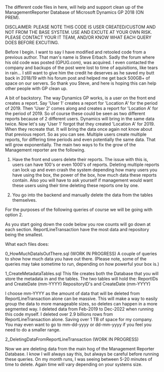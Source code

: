 The different code files in here, will help and support clean up of the ManagementReporter Database of Microsoft Dynamics GP 2018 (ON PREM). 


DISCLAIMER: PLEASE NOTE THIS CODE IS USER CREATED/CUSTOM AND NOT FROM THE BASE SYSTEM. USE AND EXCUTE AT YOUR OWN RISK. PLEASE CONTACT YOUR IT TEAM, AND/OR KNOW WHAT EACH QUERY DOES BEFORE EXCUTING. 

Before I begin. I want to say I have modified and retooled code from a previous author. That man's name is Steve Erbach. Sadly the forum where his old code was posted (GPUG.com), was acquired. I even contacted the company and backups of the post were lost to time of aquisitions, like tears in rain... I still want to give him the credit he deserves as he saved my butt back in 2018/19 with his forum post and helped me get back 500GB+ of space on our servers. So thank you Steve, and here is hoping this can help other people with GP clean up. 


A bit of backstory. The way Dynamics GP works, is a user on the front end creates a report. Say 'User 1' creates a report for 'Location A' for the period of 2019. Then 'User 2' comes along and creates a report for 'Location A' for the period of 2019. So of course these could be seen as two different reports because of 2 different users. Dynamics will bring in the same data twice. Now let's say 'User 1' forgot that they created 'Location A' for 2019. When they recreate that. It will bring the data once again not know about that previous report. So as you can see. Multiple users create multiple reports, for differing time periods and even potentially the same data. That will grow exponentially. The main two ways to fix the grow of the Management reporter are the following.

1. Have the front end users delete their reports. The issue with this is, users can have 100's or even 1000's of reports. Deleting multiple reports can lock up and even crash the system depending how many users you have using the box, the power of the box, how much data these reports contain. Also you will have to ask yourself if management would want these users using their time deleting these reports one by one.

2. You go into the backend and manually delete the data from the tables themselves. 


For the purposes of the following queries of course we will be going with option 2. 

As you start going down the code below you row counts will go down at each section. ReportLineTransaction have the most data and repository being the smallest. 

What each files does:

0_HowMuchDataIsOutThere.sql
(WORK IN PROGRESS)
A couple of queries to show how much data you have out there. (Please note, some of the queries may take sometime to run, depending on how powerful your box is.)


1_CreateMetadataTables.sql
This file creates both the Database that you will store the metadata in and the tables.
The two tables will hold the:
ReportIDs and CreateDate (mm-YYYY)
RepositoryID's and CreateDate (mm-YYYY)

I choose mm-YYYY as the amount of data that will be deleted from ReportLineTransaction alone can be massive. This will make a way to easily group the data
to more manageable sizes, so deletes can happen in a more segmented way. I deleted data from Feb-2019 to Dec-2022 when running this code myself. I deleted over 2.9 billions rows from ReportLineTransaction
alone. Saving over 1 TB of space for my company. You may even want to go to mm-dd-yyyy or dd-mm-yyyy if you feel you need to do a smaller range. 

2_DeletingDataFromReportLineTransaction
(WORK IN PROGRESS)

Now we are deleting data from the main hog of the Management Reporter Database. I know I will always say this, but always be careful before running these queries. On my month runs, I was seeing between 5-20 minutes of time to delete. Again time will vary depending on your systems size. 
